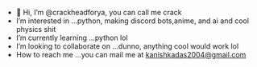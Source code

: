 - 👋 Hi, I’m @crackheadforya, you can call me crack
- I’m interested in ...python, making discord bots,anime, and ai and cool physics shit
- I’m currently learning ...python lol
- I’m looking to collaborate on ...dunno, anything cool would work lol
- How to reach me ...you can mail me at kanishkadas2004@gmail.com

<!---
crackheadforya/crackheadforya is a ✨ special ✨ repository because its `README.md` (this file) appears on your GitHub profile.
You can click the Preview link to take a look at your changes.
--->
